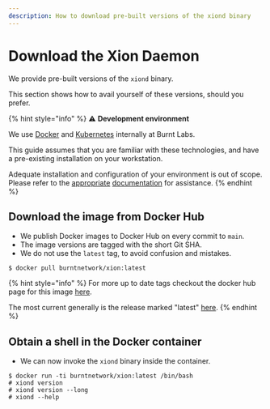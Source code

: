 ```yaml
---
description: How to download pre-built versions of the xiond binary
---
```


# Download the Xion Daemon

We provide pre-built versions of the `xiond` binary.&#x20;

This section shows how to avail yourself of these versions, should you prefer.

{% hint style="info" %}
:warning: **Development environment**

We use [Docker](https://www.docker.com/) and [Kubernetes](https://kubernetes.io/) internally at Burnt Labs.

This guide assumes that you are familiar with these technologies, and have a pre-existing installation on your workstation.

Adequate installation and configuration of your environment is out of scope. Please refer to the [appropriate](https://docs.docker.com/get-docker/) [documentation](https://kind.sigs.k8s.io/docs/user/quick-start/) for assistance.
{% endhint %}

## Download the image from Docker Hub

* We publish Docker images to Docker Hub on every commit to `main`.
* The image versions are tagged with the short Git SHA.
* We do not use the `latest` tag, to avoid confusion and mistakes.

```
$ docker pull burntnetwork/xion:latest
```

{% hint style="info" %}
For more up to date tags checkout the docker hub page for this image [here](https://hub.docker.com/r/burntnetwork/xion).

The most current generally is the release marked "latest" [here](https://github.com/burnt-labs/xion/releases/latest).
{% endhint %}



## Obtain a shell in the Docker container

* We can now invoke the `xiond` binary inside the container.

```
$ docker run -ti burntnetwork/xion:latest /bin/bash
# xiond version
# xiond version --long
# xiond --help
```


